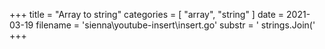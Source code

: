 +++
title = "Array to string"
categories = [ "array", "string" ]
date = 2021-03-19
filename = 'sienna\youtube-insert\insert.go'
substr = ' strings.Join('
+++

